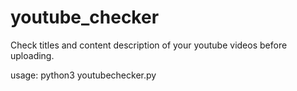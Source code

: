 # youtube_checker

Check titles and content description of your youtube videos before uploading.

usage: python3 youtubechecker.py
